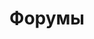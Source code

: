 ---
layout: forum-index
title: Форумы
headerBg: true
breadcrumbs:
  - name: Форумы
    url: /forum/

subNavbar: true
subMenu: true
subMenuAction: false
submenuTitle: Форумы
subMenuItems:
  - name: Вопросы и ответы
    url: /forum/
  - name: Полезные ссылки
    url: /forum/
  - name: Работа сообщества
    url: /forum/
---